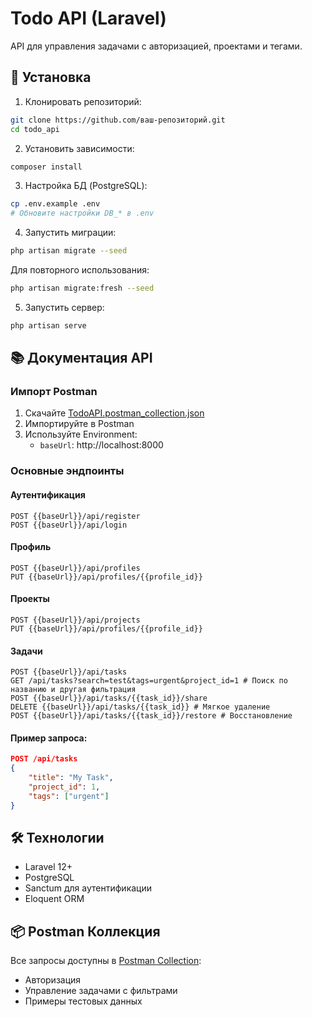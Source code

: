# Todo API (Laravel)

API для управления задачами с авторизацией, проектами и тегами.

## 🚀 Установка

1. Клонировать репозиторий:
```bash
git clone https://github.com/ваш-репозиторий.git
cd todo_api
```

2. Установить зависимости:
```bash
composer install
```

3. Настройка БД (PostgreSQL):
```bash
cp .env.example .env
# Обновите настройки DB_* в .env
```

4. Запустить миграции:
```bash
php artisan migrate --seed 
```

Для повторного использования:
```bash
php artisan migrate:fresh --seed 
```

5. Запустить сервер:
```bash
php artisan serve
```

## 📚 Документация API

### Импорт Postman
1. Скачайте [TodoAPI.postman_collection.json](ссылка_на_файл)
2. Импортируйте в Postman
3. Используйте Environment:
   - `baseUrl`: http://localhost:8000

### Основные эндпоинты

#### Аутентификация
```http
POST {{baseUrl}}/api/register
POST {{baseUrl}}/api/login
```

#### Профиль
```http
POST {{baseUrl}}/api/profiles
PUT {{baseUrl}}/api/profiles/{{profile_id}}
```

#### Проекты
```http
POST {{baseUrl}}/api/projects
PUT {{baseUrl}}/api/profiles/{{profile_id}}
```

#### Задачи
```http
POST {{baseUrl}}/api/tasks
GET /api/tasks?search=test&tags=urgent&project_id=1 # Поиск по названию и другая фильтрация
POST {{baseUrl}}/api/tasks/{{task_id}}/share
DELETE {{baseUrl}}/api/tasks/{{task_id}} # Мягкое удаление
POST {{baseUrl}}/api/tasks/{{task_id}}/restore # Восстановление
```

#### Пример запроса:
```json
POST /api/tasks
{
    "title": "My Task",
    "project_id": 1,
    "tags": ["urgent"]
}
```

## 🛠 Технологии
- Laravel 12+
- PostgreSQL
- Sanctum для аутентификации
- Eloquent ORM

## 📦 Postman Коллекция
Все запросы доступны в [Postman Collection](./TodoAPI.postman_collection.json):
- Авторизация
- Управление задачами с фильтрами
- Примеры тестовых данных
